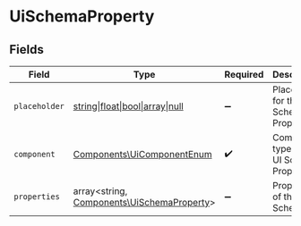 # UiSchemaProperty


## Fields

| Field                                                                                     | Type                                                                                      | Required                                                                                  | Description                                                                               |
| ----------------------------------------------------------------------------------------- | ----------------------------------------------------------------------------------------- | ----------------------------------------------------------------------------------------- | ----------------------------------------------------------------------------------------- |
| `placeholder`                                                                             | [string\|float\|bool\|array\|null](../../Models/Components/Placeholder.md)                | :heavy_minus_sign:                                                                        | Placeholder for the UI Schema Property                                                    |
| `component`                                                                               | [Components\UiComponentEnum](../../Models/Components/UiComponentEnum.md)                  | :heavy_check_mark:                                                                        | Component type for the UI Schema Property                                                 |
| `properties`                                                                              | array<string, [Components\UiSchemaProperty](../../Models/Components/UiSchemaProperty.md)> | :heavy_minus_sign:                                                                        | Properties of the UI Schema                                                               |